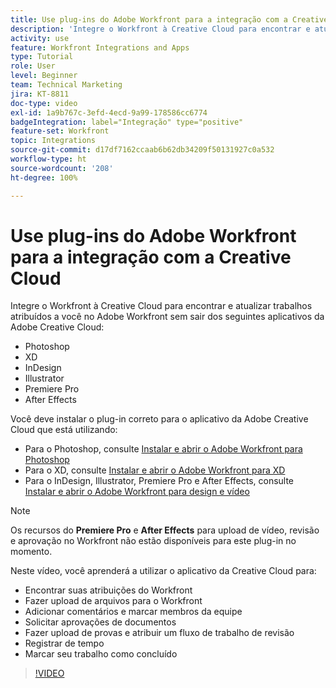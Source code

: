 ```yaml
---
title: Use plug-ins do Adobe Workfront para a integração com a Creative Cloud
description: 'Integre o Workfront à Creative Cloud para encontrar e atualizar trabalhos atribuídos a você no Workfront sem sair dos seguintes aplicativos da Creative Cloud: Photoshop, XD, InDesign, Illustrator, Premiere Pro e After Effects'
activity: use
feature: Workfront Integrations and Apps
type: Tutorial
role: User
level: Beginner
team: Technical Marketing
jira: KT-8811
doc-type: video
exl-id: 1a9b767c-3efd-4ecd-9a99-178586cc6774
badgeIntegration: label="Integração" type="positive"
feature-set: Workfront
topic: Integrations
source-git-commit: d17df7162ccaab6b62db34209f50131927c0a532
workflow-type: ht
source-wordcount: '208'
ht-degree: 100%

---
```


# Use plug-ins do Adobe Workfront para a integração com a Creative Cloud

Integre o Workfront à Creative Cloud para encontrar e atualizar trabalhos atribuídos a você no Adobe Workfront sem sair dos seguintes aplicativos da Adobe Creative Cloud:

* Photoshop
* XD
* InDesign
* Illustrator
* Premiere Pro
* After Effects

Você deve instalar o plug-in correto para o aplicativo da Adobe Creative Cloud que está utilizando:

* Para o Photoshop, consulte [Instalar e abrir o Adobe Workfront para Photoshop](https://experienceleague.adobe.com/docs/workfront/using/adobe-workfront-integrations/workfront-for-creative-cloud/install-wf-cc/wf-cc-install-ps.html?lang=pt-BR)
* Para o XD, consulte [Instalar e abrir o Adobe Workfront para XD](https://experienceleague.adobe.com/docs/workfront/using/adobe-workfront-integrations/workfront-for-creative-cloud/install-wf-cc/wf-adobe-xd-install.html?lang=pt-BR)
* Para o InDesign, Illustrator, Premiere Pro e After Effects, consulte [Instalar e abrir o Adobe Workfront para design e vídeo](https://experienceleague.adobe.com/docs/workfront/using/adobe-workfront-integrations/workfront-for-creative-cloud/install-wf-cc/wf-install-cc.html?lang=pt-BR)

>[!NOTE]
>
>Os recursos do **Premiere Pro** e **After Effects** para upload de vídeo, revisão e aprovação no Workfront não estão disponíveis para este plug-in no momento.


Neste vídeo, você aprenderá a utilizar o aplicativo da Creative Cloud para:

* Encontrar suas atribuições do Workfront
* Fazer upload de arquivos para o Workfront
* Adicionar comentários e marcar membros da equipe
* Solicitar aprovações de documentos
* Fazer upload de provas e atribuir um fluxo de trabalho de revisão
* Registrar de tempo
* Marcar seu trabalho como concluído

>[!VIDEO](https://video.tv.adobe.com/v/3415452/?quality=12&learn=on&enablevpops)
